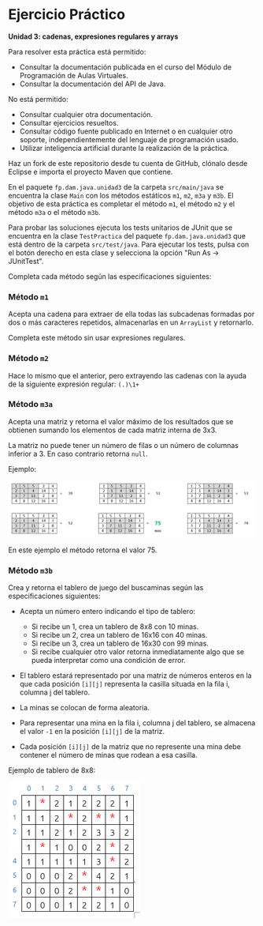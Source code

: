 # Ejercicio Práctico
**Unidad 3: cadenas, expresiones regulares y arrays**

Para resolver esta práctica está permitido:
- Consultar la documentación publicada en el curso del Módulo de Programación de Aulas Virtuales.
- Consultar la documentación del API de Java.

No está permitido:
- Consultar cualquier otra documentación.
- Consultar ejercicios resueltos.
- Consultar código fuente publicado en Internet o en cualquier otro soporte, independientemente del lenguaje de programación usado.
- Utilizar inteligencia artificial durante la realización de la práctica.

Haz un fork de este repositorio desde tu cuenta de GitHub, clónalo desde Eclipse e importa el proyecto Maven que contiene.

En el paquete `fp.dam.java.unidad3` de la carpeta `src/main/java` se encuentra la clase `Main` con los métodos estáticos `m1`, `m2`, `m3a` y `m3b`. El objetivo de esta práctica es completar el método `m1`, el método `m2` y el método `m3a` o el método `m3b`.

Para probar las soluciones ejecuta los tests unitarios de JUnit que se encuentra en la clase `TestPractica` del paquete `fp.dam.java.unidad3` que está dentro de la carpeta `src/test/java`. Para ejecutar los tests, pulsa con el botón derecho en esta clase y selecciona la opción  "Run As -> JUnitTest".

Completa cada método según las especificaciones siguientes:

### Método `m1`
Acepta una cadena para extraer de ella todas las subcadenas formadas por dos o más caracteres repetidos, almacenarlas en un `ArrayList` y retornarlo.

Completa este método sin usar expresiones regulares.

### Método `m2`
Hace lo mismo que el anterior, pero extrayendo las cadenas con la ayuda de la siguiente expresión regular: `(.)\1+`

### Método `m3a`
Acepta una matriz y retorna el valor máximo de los resultados que se obtienen sumando los elementos de cada matriz interna de 3x3.

La matriz no puede tener un número de filas o un número de columnas inferior a 3. En caso contrario retorna `null`.

Ejemplo:
      
![ejemplo](src/main/resources/markdownimg/1.png)
      
En este ejemplo el método retorna el valor 75.

### Método `m3b`
Crea y retorna el tablero de juego del buscaminas según las especificaciones siguientes:

- Acepta un número entero indicando el tipo de tablero:

    + Si recibe un 1, crea un tablero de 8x8 con 10 minas.
    + Si recibe un 2, crea un tablero de 16x16 con 40 minas.
    + Si recibe un 3, crea un tablero de 16x30 con 99 minas.
    + Si recibe cualquier otro valor retorna inmediatamente algo que se pueda interpretar como una condición de error.
       
- El tablero estará representado por una matriz de números enteros en la que cada posición `[i][j]` representa la casilla situada en la fila i, columna j del tablero.
       
- La minas se colocan de forma aleatoria.

- Para representar una mina en la fila i, columna j del tablero, se almacena el valor `-1` en la posición `[i][j]` de la matriz.

- Cada posición `[i][j]` de la matriz que no represente una mina debe contener el número de minas que rodean a esa casilla.
    
Ejemplo de tablero de 8x8:

![ejemplo](src/main/resources/markdownimg/2.png)
